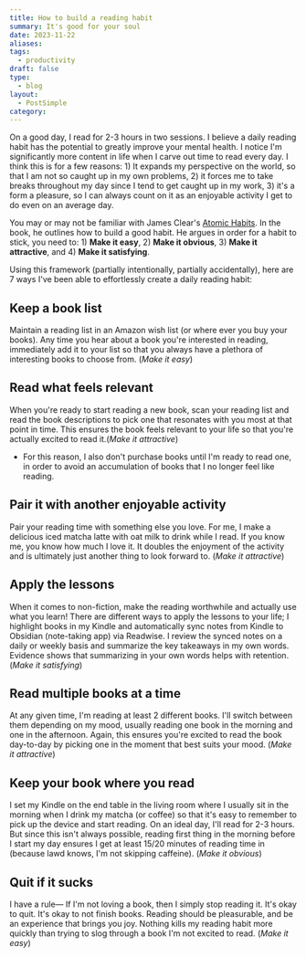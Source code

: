 ```yaml
---
title: How to build a reading habit
summary: It's good for your soul
date: 2023-11-22
aliases:
tags:
  - productivity
draft: false
type:
  - blog
layout:
  - PostSimple
category:
---
```


On a good day, I read for 2-3 hours in two sessions. I believe a daily reading habit has the potential to greatly improve your mental health. I notice I'm significantly more content in life when I carve out time to read every day. I think this is for a few reasons: 1) It expands my perspective on the world, so that I am not so caught up in my own problems, 2) it forces me to take breaks throughout my day since I tend to get caught up in my work, 3) it's a form a pleasure, so I can always count on it as an enjoyable activity I get to do even on an average day.

You may or may not be familiar with James Clear's [Atomic Habits](https://jamesclear.com/atomic-habits). In the book, he outlines how to build a good habit. He argues in order for a habit to stick, you need to: 1) **Make it easy**, 2) **Make it obvious**, 3) **Make it attractive**, and 4) **Make it satisfying**.


Using this framework (partially intentionally, partially accidentally), here are 7 ways I've been able to effortlessly create a daily reading habit:

## <span className="list-heading">Keep a book list</span> 
Maintain a reading list in an Amazon wish list (or where ever you buy your books). Any time you hear about a book you're interested in reading, immediately add it to your list so that you always have a plethora of interesting books to choose from. (_Make it easy_)


## <span className="list-heading">Read what feels relevant</span>
When you're ready to start reading a new book, scan your reading list and read the book descriptions to pick one that resonates with you most at that point in time. This ensures the book feels relevant to your life so that you're actually excited to read it.(_Make it attractive_)
   - For this reason, I also don't purchase books until I'm ready to read one, in order to avoid an accumulation of books that I no longer feel like reading.

## <span className="list-heading">Pair it with another enjoyable activity</span>
Pair your reading time with something else you love. For me, I make a delicious iced matcha latte with oat milk to drink while I read. If you know me, you know how much I love it. It doubles the enjoyment of the activity and is ultimately just another thing to look forward to. (_Make it attractive_)

## <span className="list-heading">Apply the lessons</span>
When it comes to non-fiction, make the reading worthwhile and actually use what you learn! There are different ways to apply the lessons to your life; I highlight books in my Kindle and automatically sync notes from Kindle to Obsidian (note-taking app) via Readwise. I review the synced notes on a daily or weekly basis and summarize the key takeaways in my own words. Evidence shows that summarizing in your own words helps with retention. (_Make it satisfying_)

## <span className="list-heading">Read multiple books at a time</span>
At any given time, I'm reading at least 2 different books. I'll switch between them depending on my mood, usually reading one book in the morning and one in the afternoon. Again, this ensures you're excited to read the book day-to-day by picking one in the moment that best suits your mood. (_Make it attractive_)


## <span className="list-heading">Keep your book where you read</span>
I set my Kindle on the end table in the living room where I usually sit in the morning when I drink my matcha (or coffee) so that it's easy to remember to pick up the device and start reading. On an ideal day, I'll read for 2-3 hours. But since this isn't always possible, reading first thing in the morning before I start my day ensures I get at least 15/20 minutes of reading time in (because lawd knows, I'm not skipping caffeine). (_Make it obvious_)

## <span className="list-heading">Quit if it sucks</span>
I have a rule— If I'm not loving a book, then I simply stop reading it. It's okay to quit. It's okay to not finish books. Reading should be pleasurable, and be an experience that brings you joy. Nothing kills my reading habit more quickly than trying to slog through a book I'm not excited to read. (_Make it easy_)

